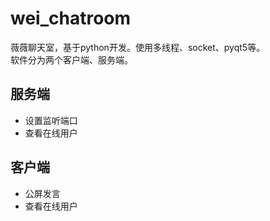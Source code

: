 # wei_chatroom
薇薇聊天室，基于python开发。使用多线程、socket、pyqt5等。  
软件分为两个客户端、服务端。

## 服务端  
- 设置监听端口
- 查看在线用户

## 客户端  
- 公屏发言
- 查看在线用户